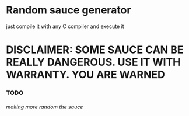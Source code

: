 # Random sauce generator

just compile it with any C compiler and execute it

# DISCLAIMER: SOME SAUCE CAN BE REALLY DANGEROUS. USE IT WITH WARRANTY. YOU ARE WARNED
### TODO
###### making more random the sauce
